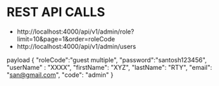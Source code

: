 

# REST API CALLS
* http://localhost:4000/api/v1/admin/role?limit=10&page=1&order=roleCode
* http://localhost:4000/api/v1/admin/users

payload 
{
	"roleCode":"guest multiple",
	"password":"santosh123456",
	 "userName" : "XXXX",
	 "firstName": "XYZ",
     "lastName": "RTY",
      "email": "san@gmail.com",
      "code": "admin"
}